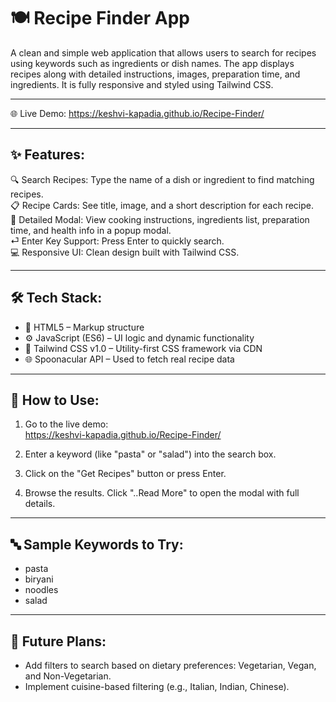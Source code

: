🍽️ Recipe Finder App
======================

A clean and simple web application that allows users to search for recipes using keywords such as ingredients or dish names. The app displays recipes along with detailed instructions, images, preparation time, and ingredients. It is fully responsive and styled using Tailwind CSS.

------------------------------------------------------------

🌐 Live Demo:
https://keshvi-kapadia.github.io/Recipe-Finder/

------------------------------------------------------------

✨ Features:
------------

🔍 Search Recipes: Type the name of a dish or ingredient to find matching recipes.  
📋 Recipe Cards: See title, image, and a short description for each recipe.  
📝 Detailed Modal: View cooking instructions, ingredients list, preparation time, and health info in a popup modal.  
⏎ Enter Key Support: Press Enter to quickly search.  
💻 Responsive UI: Clean design built with Tailwind CSS.

------------------------------------------------------------

🛠️ Tech Stack:
---------------

- 🧱 HTML5 – Markup structure  
- ⚙️ JavaScript (ES6) – UI logic and dynamic functionality  
- 🎨 Tailwind CSS v1.0 – Utility-first CSS framework via CDN  
- 🌐 Spoonacular API – Used to fetch real recipe data  

------------------------------------------------------------

🚀 How to Use:
---------------

1. Go to the live demo:  
   https://keshvi-kapadia.github.io/Recipe-Finder/

2. Enter a keyword (like "pasta" or "salad") into the search box.

3. Click on the "Get Recipes" button or press Enter.

4. Browse the results. Click "..Read More" to open the modal with full details.

------------------------------------------------------------

🔤 Sample Keywords to Try:
---------------------------

- pasta  
- biryani  
- noodles  
- salad

------------------------------------------------------------

🚧 Future Plans:
----------------

- Add filters to search based on dietary preferences: Vegetarian, Vegan, and Non-Vegetarian.
- Implement cuisine-based filtering (e.g., Italian, Indian, Chinese).

